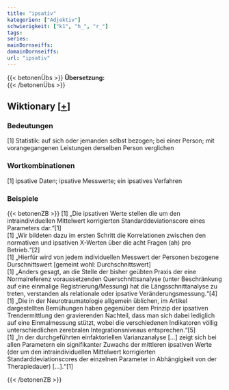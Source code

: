 ```yaml
---
title: "ipsativ"
kategorien: ["Adjektiv"]
schwierigkeit: ["k1", "h_", "r_"]
tags:
series:
mainDornseiffs:
domainDornseiffs:
url: "ipsativ"
---
```


{{< betonenÜbs >}}
**Übersetzung:**  
{{< /betonenÜbs >}}

## Wiktionary [[+](https://de.wiktionary.org/wiki/ipsativ)]

### Bedeutungen
[1] Statistik: auf sich  oder jemanden selbst bezogen; bei einer Person; mit vorangegangenen Leistungen derselben Person verglichen  

### Wortkombinationen
[1] ipsative Daten; ipsative Messwerte; ein ipsatives Verfahren  

### Beispiele
{{< betonenZB >}}
[1] „Die ipsativen Werte stellen die um den intraindividuellen Mittelwert korrigierten Standarddeviationscore eines Parameters dar.“[1]  
[1] „Wir bildeten dazu im ersten Schritt die Korrelationen zwischen den normativen und ipsativen X-Werten über die acht Fragen (ah) pro Betrieb.“[2]  
[1] „Hierfür wird von jedem individuellen Messwert der Personen bezogene Durschnittswert [gemeint wohl: Durchschnittswert]   
[1] „Anders gesagt, an die Stelle der bisher geübten Praxis der eine Normalreferenz voraussetzenden Querschnittsanalyse (unter Beschränkung auf eine einmalige Registrierung/Messung) hat die Längsschnittanalyse zu treten, verstanden als relationale oder ipsative Veränderungsmessung.“[4]  
[1] „Die in der Neurotraumatologie allgemein üblichen, im Artikel dargestellten Bemühungen haben gegenüber dem Prinzip der ipsativen Trendermittlung den gravierenden Nachteil, dass man sich dabei lediglich auf eine Einmalmessung stützt, wobei die verschiedenen Indikatoren völlig unterschiedlichen zerebralen Integrationsniveaus entsprechen.“[5]  
[1] „In der durchgeführten einfaktoriellen Varianzanalyse […] zeigt sich bei allen Parametern ein signifikanter Zuwachs der mittleren ipsativen Werte (der um den intraindividuellen Mittelwert korrigierten Standarddeviationscores der einzelnen Parameter in Abhängigkeit von der Therapiedauer) […].“[1]  

{{< /betonenZB >}}


